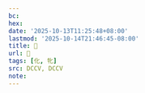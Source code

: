 ```yaml
---
bc:
hex:
date: '2025-10-13T11:25:48+08:00'
lastmod: '2025-10-14T21:46:45-08:00'
title: 󰉿
url: 󰉿
tags: [化, 牝]
src: DCCV, DCCV
note:
---
```

